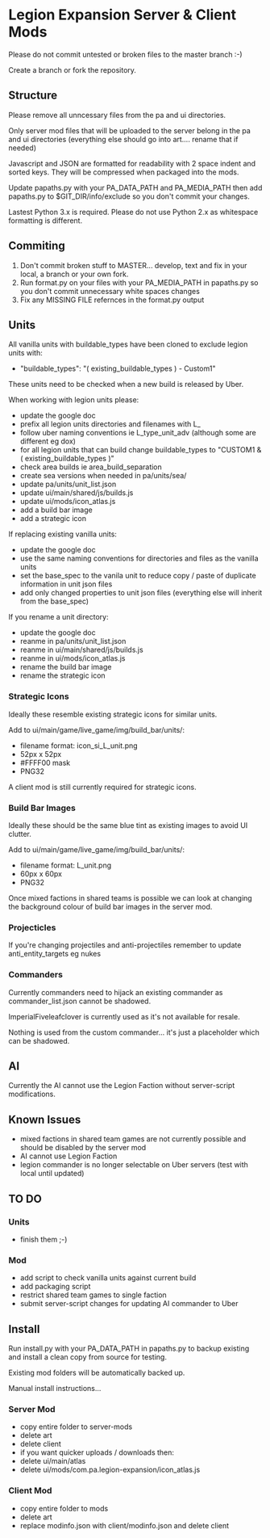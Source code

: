 # Legion Expansion Server & Client Mods

Please do not commit untested or broken files to the master branch :-)

Create a branch or fork the repository.


## Structure

Please remove all unncessary files from the pa and ui directories.

Only server mod files that will be uploaded to the server belong in the pa and ui directories (everything else should go into art.... rename that if needed)

Javascript and JSON are formatted for readability with 2 space indent and sorted keys. They will be compressed when packaged into the mods.

Update papaths.py with your PA_DATA_PATH and PA_MEDIA_PATH then add papaths.py to $GIT_DIR/info/exclude so you don't commit your changes.

Lastest Python 3.x is required. Please do not use Python 2.x as whitespace formatting is different.


## Commiting

1. Don't commit broken stuff to MASTER... develop, text and fix in your local, a branch or your own fork.
2. Run format.py on your files with your PA_MEDIA_PATH in papaths.py so you don't commit unnecessary white spaces changes
3. Fix any MISSING FILE refernces in the format.py output


## Units

All vanilla units with buildable_types have been cloned to exclude legion units with:

- "buildable_types": "( existing_buildable_types ) - Custom1"

These units need to be checked when a new build is released by Uber.

When working with legion units please:

- update the google doc
- prefix all legion units directories and filenames with L_
- follow uber naming conventions ie L_type_unit_adv (although some are different eg dox)
- for all legion units that can build change buildable_types to "CUSTOM1 & ( existing_buildable_types )"
- check area builds ie area_build_separation
- create sea versions when needed in pa/units/sea/
- update pa/units/unit_list.json
- update ui/main/shared/js/builds.js
- update ui/mods/icon_atlas.js
- add a build bar image 
- add a strategic icon

If replacing existing vanilla units:

- update the google doc
- use the same naming conventions for directories and files as the vanilla units
- set the base_spec to the vanila unit to reduce copy / paste of duplicate information in unit json files
- add only changed properties to unit json files (everything else will inherit from the base_spec)

If you rename a unit directory:

- update the google doc
- reanme in pa/units/unit_list.json
- reanme in ui/main/shared/js/builds.js
- reanme in ui/mods/icon_atlas.js
- rename the build bar image
- rename the strategic icon

### Strategic Icons

Ideally these resemble existing strategic icons for similar units.

Add to ui/main/game/live_game/img/build_bar/units/:

- filename format: icon_si_L_unit.png
- 52px x 52px
- #FFFF00 mask
- PNG32

A client mod is still currently required for strategic icons.


### Build Bar Images

Ideally these should be the same blue tint as existing images to avoid UI clutter.

Add to ui/main/game/live_game/img/build_bar/units/:

- filename format: L_unit.png
- 60px x 60px
- PNG32

Once mixed factions in shared teams is possible we can look at changing the background colour of build bar images in the server mod.

### Projecticles

If you're changing projectiles and anti-projectiles remember to update anti_entity_targets eg nukes

### Commanders

Currently commanders need to hijack an existing commander as commander_list.json cannot be shadowed.

ImperialFiveleafclover is currently used as it's not available for resale.

Nothing is used from the custom commander... it's just a placeholder which can be shadowed.


## AI

Currently the AI cannot use the Legion Faction without server-script modifications.


## Known Issues

- mixed factions in shared team games are not currently possible and should be disabled by the server mod
- AI cannot use Legion Faction
- legion commander is no longer selectable on Uber servers (test with local until updated)

## TO DO

### Units

- finish them ;-)

### Mod

- add script to check vanilla units against current build
- add packaging script
- restrict shared team games to single faction
- submit server-script changes for updating AI commander to Uber


## Install

Run install.py with your PA_DATA_PATH in papaths.py to backup existing and install a clean copy from source for testing.

Existing mod folders will be automatically backed up.

Manual install instructions...

### Server Mod

- copy entire folder to server-mods
- delete art
- delete client
- if you want quicker uploads / downloads then:
 - delete ui/main/atlas
 - delete ui/mods/com.pa.legion-expansion/icon_atlas.js

### Client Mod

- copy entire folder to mods
- delete art
- replace modinfo.json with client/modinfo.json and delete client
